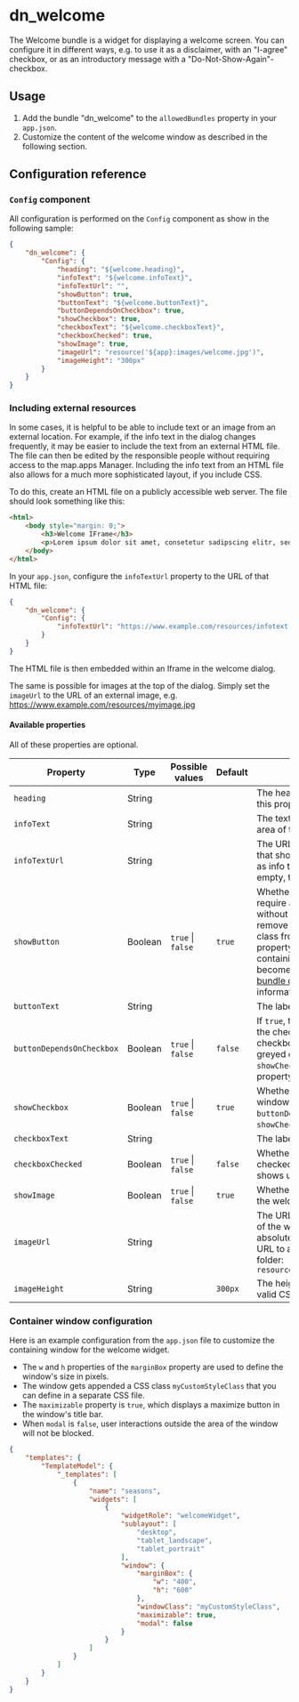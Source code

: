 # dn_welcome

The Welcome bundle is a widget for displaying a welcome screen. You can configure it in different ways, e.g. to use it
as a disclaimer, with an "I-agree" checkbox, or as an introductory message with a "Do-Not-Show-Again"-checkbox.

## Usage

1. Add the bundle "dn_welcome" to the `allowedBundles` property in your `app.json`.
2. Customize the content of the welcome window as described in the following section.

## Configuration reference

### `Config` component
All configuration is performed on the `Config` component as show in the following sample:

```json
{
    "dn_welcome": {
        "Config": {
            "heading": "${welcome.heading}",
            "infoText": "${welcome.infoText}",
            "infoTextUrl": "",
            "showButton": true,
            "buttonText": "${welcome.buttonText}",
            "buttonDependsOnCheckbox": true,
            "showCheckbox": true,
            "checkboxText": "${welcome.checkboxText}",
            "checkboxChecked": true,
            "showImage": true,
            "imageUrl": "resource('${app}:images/welcome.jpg')",
            "imageHeight": "300px"
        }
    }
}
```

### Including external resources

In some cases, it is helpful to be able to include text or an image from an external location.
For example, if the info text in the dialog changes frequently, it may be easier to include the text from an external HTML file.
The file can then be edited by the responsible people without requiring access to the map.apps Manager.
Including the info text from an HTML file also allows for a much more sophisticated layout, if you include CSS.

To do this, create an HTML file on a publicly accessible web server. The file should look something like this:

````html
<html>
    <body style="margin: 0;">
        <h3>Welcome IFrame</h3>
        <p>Lorem ipsum dolor sit amet, consetetur sadipscing elitr, sed diam nonumy eirmod tempor invidunt ut labore et dolore magna aliquyam erat, sed diam voluptua.</p>
    </body>
</html>
````

In your `app.json`, configure the `infoTextUrl` property to the URL of that HTML file:

````json
{
    "dn_welcome": {
        "Config": {
            "infoTextUrl": "https://www.example.com/resources/infotext.html"
        }
    }
}
````

The HTML file is then embedded within an Iframe in the welcome dialog.

The same is possible for images at the top of the dialog.
Simply set the `imageUrl` to the URL of an external image, e.g. https://www.example.com/resources/myimage.jpg

#### Available properties

All of these properties are optional.

| Property                  | Type    | Possible values         | Default     | Description                                                                                                                                                                                                                                                                                                                                                                                                                                                                    |
|---------------------------|---------|-------------------------|-------------|--------------------------------------------------------------------------------------------------------------------------------------------------------------------------------------------------------------------------------------------------------------------------------------------------------------------------------------------------------------------------------------------------------------------------------------------------------------------------------|
| `heading`                 | String  |                         |             | The heading shown below the image. If this property is set to an empty                                                                                                                                                                                                                                                                                                                                                                                                         |
| `infoText`                | String  |                         |             | The text displayed in the main content area of the window.                                                                                                                                                                                                                                                                                                                                                                                                                     |
| `infoTextUrl`             | String  |                         |             | The URL to an external HTML document that should be embedded in an iframe as info text. If this property is left empty, the iframe will not be shown.                                                                                                                                                                                                                                                                                                                          |
| `showButton`              | Boolean | `true` &#124; `false`   | `true`      | Whether to show the button. If you still require a way to close the windo without using the button, you can remove `noTitleBarAndWindowTools` CSS class from the window's `windowClass` property. The window title bar containing a "close" button will then become visible. See the [templates bundle documentation](https://demos.conterra.de/mapapps/resources/jsregistry/root/templates/latest/README.md#b%3Dtemplates%3Bv%3D4.17.0%3Bf%3Dtempla%3B) for more information. |
| `buttonText`              | String  |                         |             | The label of the button.                                                                                                                                                                                                                                                                                                                                                                                                                                                       |
| `buttonDependsOnCheckbox` | Boolean | `true` &#124; `false`   | `false`     | If `true`, the button is only enabled when the checkbox is checked. If the checkbox is not checked, the button is greyed out and cannot be clicked. Note: `showCheckbox` must be `true` for this property to have an effect.
| `showCheckbox`            | Boolean | `true` &#124; `false`   | `true`      | Whether to show the checkbox in the window. Note: The property `buttonDependsOnCheckbox` is ignored, if `showCheckbox` is `false`.                                                                                                                                                                                                                                                                                                                                             |
| `checkboxText`            | String  |                         |             | The label for the checkbox.                                                                                                                                                                                                                                                                                                                                                                                                                                                    |
| `checkboxChecked`         | Boolean | `true` &#124; `false`   | `false`     | Whether the checkbox is already checked when the welcome window shows up.                                                                                                                                                                                                                                                                                                                                                                                                      |
| `showImage`               | Boolean | `true` &#124; `false`   | `true`      | Whether to show an image at the top of the welcome window.                                                                                                                                                                                                                                                                                                                                                                                                                     |
| `imageUrl`                | String  |                         |             | The URL to the image shown at the top of the welcome window. Besides absolute URLs, you can use a relative URL to address an image inside the app folder: `resource('${app}:images/welcome.jpg')`                                                                                                                                                                                                                                                                              |
| `imageHeight`             | String  |                         | ```300px``` | The height of the image defined as a valid CSS dimension string.                                                                                                                                                                                                                                                                                                                                                                                                               |


### Container window configuration

Here is an example configuration from the `app.json` file to customize the containing window for the welcome widget.
- The `w` and `h` properties of the `marginBox` property are used to define the window's size in pixels.
- The window gets appended a CSS class `myCustomStyleClass` that you can define in a separate CSS file.
- The `maximizable` property is `true`, which displays a maximize button in the window's title bar.
- When `modal` is `false`, user interactions outside the area of the window will not be blocked.

```json
{
    "templates": {
        "TemplateModel": {
            "_templates": [
                {
                    "name": "seasons",
                    "widgets": [
                        {
                            "widgetRole": "welcomeWidget",
                            "sublayout": [
                                "desktop",
                                "tablet_landscape",
                                "tablet_portrait"
                            ],
                            "window": {
                                "marginBox": {
                                    "w": "400",
                                    "h": "600"
                                },
                                "windowClass": "myCustomStyleClass",
                                "maximizable": true,
                                "modal": false
                            }
                        }
                    ]
                }
            ]
        }
    }
}
```
